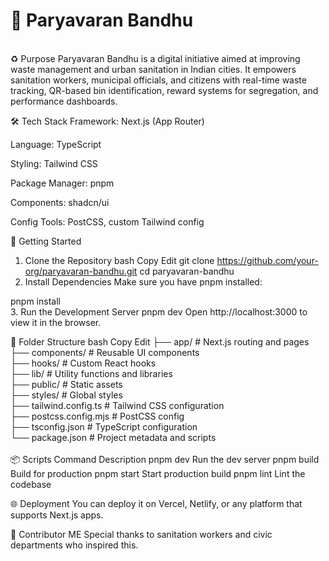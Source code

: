 <h1>🌿 Paryavaran Bandhu</h1>
<br>
♻️ Purpose
Paryavaran Bandhu is a digital initiative aimed at improving waste management and urban sanitation in Indian cities. It empowers sanitation workers, municipal officials, and citizens with real-time waste tracking, QR-based bin identification, reward systems for segregation, and performance dashboards.

🛠️ Tech Stack
Framework: Next.js (App Router)

Language: TypeScript

Styling: Tailwind CSS

Package Manager: pnpm

Components: shadcn/ui

Config Tools: PostCSS, custom Tailwind config

🚀 Getting Started
1. Clone the Repository
bash
Copy
Edit
git clone https://github.com/your-org/paryavaran-bandhu.git
cd paryavaran-bandhu
2. Install Dependencies
Make sure you have pnpm installed:

pnpm install
<br>
3. Run the Development Server
pnpm dev
Open http://localhost:3000 to view it in the browser.
<br>

🧱 Folder Structure
bash
Copy
Edit
├── app/                  # Next.js routing and pages
<br>
├── components/           # Reusable UI components
<br>
├── hooks/                # Custom React hooks
<br>
├── lib/                  # Utility functions and libraries
<br>
├── public/               # Static assets
<br>
├── styles/               # Global styles
<br>
├── tailwind.config.ts    # Tailwind CSS configuration
<br>
├── postcss.config.mjs    # PostCSS config
<br>
├── tsconfig.json         # TypeScript configuration
<br>
└── package.json          # Project metadata and scripts
<br>
<br>
📦 Scripts
Command	Description
pnpm dev	Run the dev server
pnpm build	Build for production
pnpm start	Start production build
pnpm lint	Lint the codebase

🌐 Deployment
You can deploy it on Vercel, Netlify, or any platform that supports Next.js apps.

🙌 Contributor
ME
Special thanks to sanitation workers and civic departments who inspired this.

